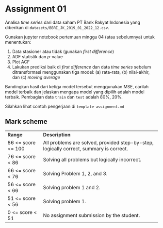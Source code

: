 # Assignment 01

Analisa _time series_ dari data saham PT Bank Rakyat Indonesia 
yang diberikan di `datasets/BBRI_JK_2019_01_2022_12.csv`.

Gunakan jupyter notebook pertemuan minggu 04 (atau sebelumnya)
untuk menentukan:
1. Data stasioner atau tidak (gunakan _first difference_)
2. ADF statistik dan $p$-value
3. Plot ACF
4. Lakukan prediksi baik di _first difference_ dan data
   _time series_ sebelum ditransformasi menggunakan tiga model:
   (a) rata-rata, (b) nilai-akhir, dan (c) _moving average_

Bandingkan hasil dari ketiga model tersebut menggunakan MSE,
carilah model terbaik dan jelaskan mengapa model yang dipilih
adalah model terbaik. Pembagian data `train` dan `test`
adalah 80%, 20%.

Silahkan lihat contoh pengerjaan di `template-assignment.md`


## Mark scheme
<table>
   <tr>
      <td> <b>Range</b>
      <td> <b>Description</b>
   <tr>
      <td> 86 <= score <= 100
      <td> All problems are solved, provided step-by-step, logically correct,
           summary is correct.
   <tr>
      <td> 76 <= score < 86 
      <td> Solving all problems but logically incorrect.
   <tr>
      <td> 66 <= score < 76 
      <td> Solving Problem 1, 2, and 3.
   <tr>
      <td> 56 <= score < 66 
      <td> Solving problem 1 and 2.
   <tr>
      <td> 51 <= score < 56 
      <td> Solving problem 1.
   <tr>
      <td> 0 <= score < 51 
      <td> No assignment submission by the student.
</table>

